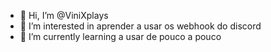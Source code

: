 - 👋 Hi, I’m @ViniXplays
- 👀 I’m interested in  aprender a usar os webhook do discord
- 🌱 I’m currently learning  a usar de pouco a pouco

<!---
ViniXplays/ViniXplays is a ✨ special ✨ repository because its `README.md` (this file) appears on your GitHub profile.
You can click the Preview link to take a look at your changes.
--->
